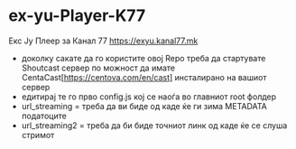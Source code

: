 # ex-yu-Player-K77
Екс Ју Плеер за Канал 77
https://exyu.kanal77.mk 


* доколку сакате да го користите овој Repo треба да стартувате Shoutcast сервер по можност да имате CentaCast[https://centova.com/en/cast] инсталирано на вашиот сервер
* едитирај те го прво config.js кој се наоѓа во главниот root фолдер
* url_streaming = треба да ви биде од каде ќе ги зима METADATA податоците 
* url_streaming2 = треба да би биде точниот линк од каде ќе се слуша стримот
